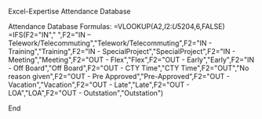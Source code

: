 Excel-Expertise
Attendance Database

Attendance Database Formulas:
=VLOOKUP(A2,$I$2:$U$5204,6,FALSE)
=IFS(F2="IN"," ",F2="IN – Telework/Telecommuting","Telework/Telecommuting",F2="IN - Training","Training",F2="IN - SpecialProject","SpecialProject",F2="IN - Meeting","Meeting",F2="OUT - Flex","Flex",F2="OUT - Early","Early",F2="IN - Off Board","Off Board",F2="OUT - CTY Time","CTY Time",F2="OUT","No reason given",F2="OUT - Pre Approved","Pre-Approved",F2="OUT - Vacation","Vacation",F2="OUT - Late","Late",F2="OUT - LOA","LOA",F2="OUT - Outstation","Outstation")

End
